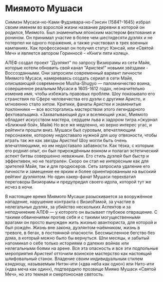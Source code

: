 # Миямото Мушаси

Симмэн Мусаси-но-Ками Фудзивара-но-Гэнсин (1584?-1645) избрал своим именем во
взрослой жизни название деревни в которой он родился, Миямото. Был знаменитым
японским мастером фехтования и ронином. Он принимал участие в более чем шестидесяти
дуэлях и не потерпел ни одного поражения, а также участвовал в трех военных
кампаниях. Как профессионал он получил статус Кэнсай, или «Святой Меч» и является
автором Горинносё - «Книги пяти колец».

АЛЕФ создал проект "Дуэлянт" по запросу Визиорамы из сети Майя,
которые хотели обновить свой канал "Аристея!" новыми звёздами - Воссозданными.
Они запросили современный вариант личности Миямото Мусаси, намереваясь создать
сериал в сети Майя, описывающий современное Musha-Shugyo — паломничество воина,
совершенное реальным Мусаси в 1605-1612 годах, незначительно изменив имя, чтобы
избежать правовых проблем. Шоу показывало его странствия по Сфере человечества
его дуэли с другими Аристо, и мгновенно стало хитом. Критики, фанаты Аристеи и
знаменитые поклонники — все восторгались мастерством этого легендарного
фехтовальщика. «Захватывающий дух и вселяющий ужас, Миямото обладает искусством
мастера, сердцем льва и задором тигра.»(журнал «Ближний бой», Майя)
Но все же медленно, но верно интерес угас, и рейтинги прошли вниз.
Мушаси был суровым, впечатляющим персонажем, которому недоставало нужной
для шоу отвязности, чтобы играть так же как звезды Аристеи! Шоу могли быть
очень впечатляющими, но им недоставало забавности. Как тёзка, с которым его
роднил опыт, он был прирождённым воином и полагал эстетический аспект битвы
совершенно неважным. Его стиль дуэлей был быстр и эффективен, но не театрален.
Скоро он стал не интересным как для зрителей Майя, так и для продюсеров.
Сеть запросила удаление его личности и замещение ее ярким и более
ориентированным на высокий рейтинг дуэлянтом. Но один хакер-фанат Мушаси
перехватил переговоры Визиорамы и предупредил своего идола,
которой тут же исчез в ночи.

В настоящее время Миямото Мусаши разыскивается за вооружённое нападение,
нарушение контракта с ВизиоРамой, за участие в нелегальных дуэлях, за убийство
нескольких Аспектов и за неподчинение АЛЕФ — у которого он вызывает глубокое
отвращение. С такими обвинениями против себя и с такими могущественными врагами
он просто вынужден жить жизнью авантюриста, для которой и был рождён.
Жизнь вне закона, дуэлянтом-наёмником, жизнь в тревоге, в бегах,
в постоянной опасности. Бессмысленное бегство без дома, в который можно было бы
вернуться. Шли месяцы, и забытый напоминал о себе только историями о
далеких войнах или нелегальными боями на арене. Вся эта опасность и все эти
подпольные мероприятия Аристеи! отточили воинское мастерство как настоящий
шлифовальный станок. Владение своим индивидуальным стилем кэндзюцу, называемым
Нитэн-ити («два неба как одно») или Нито-ити («два меча как один»),
подтвердило прозвище Миямо Мушаси «Святой Меч», но это темная и смертоносная святость.


